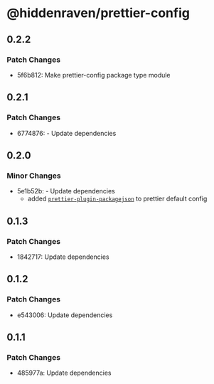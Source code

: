 # @hiddenraven/prettier-config

## 0.2.2

### Patch Changes

- 5f6b812: Make prettier-config package type module

## 0.2.1

### Patch Changes

- 6774876: - Update dependencies

## 0.2.0

### Minor Changes

- 5e1b52b: - Update dependencies
  - added [`prettier-plugin-packagejson`](https://www.npmjs.com/package/prettier-plugin-packagejson) to prettier default config

## 0.1.3

### Patch Changes

- 1842717: Update dependencies

## 0.1.2

### Patch Changes

- e543006: Update dependencies

## 0.1.1

### Patch Changes

- 485977a: Update dependencies
